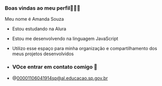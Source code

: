 ### Boas vindas ao meu perfil🩷🌸🦋

Meu nome é Amanda Souza 

- Estou estudando na Alura
- Estou me desenvolvendo na linguagem JavaScript
- Utilizo esse espaço para minha organização e compartilhamento dos meus projetos desenvolvidos

- ### VOce entrar em contato comigo 📧

- @00001106041914sp@al.educacao.sp.gov.br
